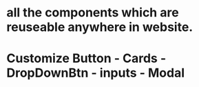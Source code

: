 # all the components which are reuseable anywhere in website.
# Customize Button - Cards - DropDownBtn - inputs - Modal 